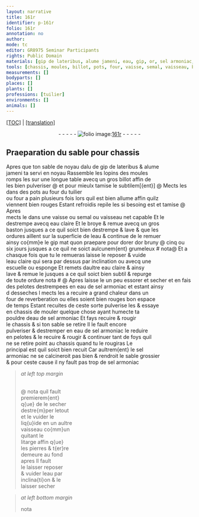```yaml
---
layout: narrative
title: 161r
identifier: p-161r
folio: 161r
annotation: no
author:
mode: tc
editor: GR8975 Seminar Participants
rights: Public Domain
materials: [gip de lateribus, alume jameni, eau, gip, or, sel armoniac, pouldre, litarge, pierres, t{er}re]
tools: [chassis, moules, billot, pots, four, vaisse, semal, vaisseau, baston, escuelle, esponge, four de reverberation]
measurements: []
bodyparts: []
places: []
plants: []
professions: [tuilier]
environments: []
animals: []
---
```


<p><a href="{{ site.baseurl }}/diplomatic/">[TOC]</a> | <a href="{{ site.baseurl }}/texts/p-161r_tl/" target="_blank">[translation]</a></p><div class="folio" align="center">- - - - - <a href="http://gallica.bnf.fr/ark:/12148/btv1b10500001g/f327.item.r=" target="_blank"><img src="https://cu-mkp.github.io/2017-workshop-edition/assets/photo-icon.png" alt="folio image: " style="display:inline-block; margin-bottom:-3px;"/>161r</a> - - - - - </div>  
  

## Praeparation du sable pour <span class="tl">chassis</span>

 
Apres que ton sable <span class="del">de noyau dalu</span> de <span class="m">gip de lateribus</span> & <span class="m">alume<br/> jameni</span> ta servi en noyau Rassemble les lopins des <span class="tl">moules</span><br/> romps les sur une longue table avecq un gros <span class="tl">billot</span> affin de<br/> les bien pulveriser @ <span class="add">et pour mieulx tamise le subtilem[{ent}]</span> @ Mects les dans des <span class="tl">pots</span> au <span class="tl">four</span> du <span class="pro">tuilier</span><br/> ou <span class="tl">four</span> a pain plusieurs fois lors quil est bien allume affin quilz<br/> viennent bien rouges Estant refroidis repile les si besoing est <span class="add">et tamise</span> @ Apres<br/> mects le dans une <span class="tl">vaisse</span> ou <span class="tl">semal</span> ou <span class="tl">vaisseau</span> net capable Et le<br/> destrempe avecq <span class="m">eau</span> claire Et le broye & remue avecq un gros<br/> <span class="tl">baston</span> jusques a ce quil soict bien destrempe & lave & que les<br/> ordures aillent sur la superficie de l<span class="m">eau</span> & continue de le remuer<br/> ainsy co{mm}e le <span class="m">gip</span> mat quon praepare pour dorer d<span class="m">or</span> bruny @ cinq ou<br/> six jours jusques a ce quil ne soict aulcunem{ent} grumeleux <span class="del"># nota</span>@ Et a<br/> chasque fois que tu le remueras laisse le reposer & vuide<br/> l<span class="m">eau</span> claire qui sera par dessus par inclination ou avecq une<br/> <span class="tl">escuelle</span> ou <span class="tl">esponge</span> Et remets daultre <span class="m">eau</span> claire & ainsy<br/> lave & remue le jusques a ce quil soict bien subtil & repurge<br/> de toute ordure nota # @ Apres laisse le un peu essorer <span class="add">et secher</span> et en fais<br/> des pelotes destrempees en <span class="m">eau</span> de <span class="m">sel armoniac</span> et estant ainsy<br/> <span class="del">d</span> desseches <span class="del">l</span> mects les a recuire a grand chaleur dans un<br/> <span class="tl">four de reverberation</span> ou elles soient bien rouges bon espace<br/> de temps Estant recuites de ceste sorte pulverise les & essaye<br/> en chassis de mouler quelque chose ayant humecte ta<br/> <span class="m">pouldre</span> d<span class="m">eau</span> de <span class="m">sel armoniac</span> Et fays recuire & rougir<br/> le <span class="tl">chassis</span> & si ton sable se retire Il le fault encore<br/> pulveriser & destremper en <span class="m">eau</span> de <span class="m">sel armoniac</span> le reduire<br/> en pelotes & le recuire & rougir & continuer tant de foys quil<br/> ne se retire point au <span class="tl">chassis</span> quand tu le rougiras Le<br/> principal est quil soict bien recuit Car aultrem{ent} le <span class="m">sel<br/> armoniac</span> ne se calcineroit pas bien & rendroit le sable grossier<br/> & pour ceste cause il ny fault pas trop de <span class="m">sel armoniac</span>
 
> *at left top margin*
> 
> 
>  <br/>@ nota quil fault<br/> <span class="del"></span> premierem{ent}<br/> q{ue} de le secher<br/> destre{m}per letout<br/> et <span class="del">le</span> vuider le<br/> liq{u}ide en un aultre<br/> <span class="tl">vaisseau</span> co{mm}un<br/> quitant le<br/> <span class="m">litarge</span> affin q{ue}<br/> les <span class="m">pierres</span> & <span class="m">t{er}re</span><br/> demeure au fond<br/> apres Il fault<br/> le laisser reposer<br/> & vuider l<span class="m">eau</span> par<br/> inclina{ti}on & le<br/> laisser <span class="del">secher</span>
 
> *at left bottom margin*
> 
> 
>   nota
 
